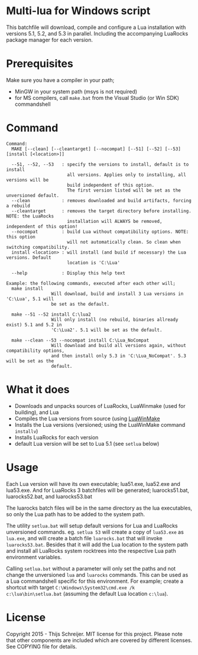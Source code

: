 Multi-lua for Windows script
============================

This batchfile will download, compile and configure a Lua installation with 
versions 5.1, 5.2, and 5.3 in parallel. Including the accompanying 
LuaRocks package manager for each version.

Prerequisites
=============
Make sure you have a compiler in your path;

 - MinGW in your system path (msys is not required)
 - for MS compilers, call `make.bat` from the Visual Studio (or Win SDK) commandshell

Command
=======

````
Command:
  MAKE [--clean] [--cleantarget] [--nocompat] [--51] [--52] [--53] [install [<location>]]

  --51, --52, --53   : specify the versions to install, default is to install
                       all versions. Applies only to installing, all versions will be
                       build independent of this option.
                       The first version listed will be set as the unversioned default.
  --clean            : removes downloaded and build artifacts, forcing a rebuild
  --cleantarget      : removes the target directory before installing. NOTE: the LuaRocks
                       installation will ALWAYS be removed, independent of this option!
  --nocompat         : build Lua without compatibility options. NOTE: this option
                       will not automatically clean. So clean when switching compatibility.
  install <location> : will install (and build if necessary) the Lua versions. Default
                       location is 'C:\Lua'

  --help             : Display this help text

Example: the following commands, executed after each other will;
  make install
                 Will download, build and install 3 Lua versions in 'C:\Lua', 5.1 will
                 be set as the default.

  make --51 --52 install C:\lua2
                 Will only install (no rebuild, binaries allready exist) 5.1 and 5.2 in
                 'C:\Lua2'. 5.1 will be set as the default.

  make --clean --53 --nocompat install C:\Lua_NoCompat
                 Will download and build all versions again, without compatibility options,
                 and then install only 5.3 in 'C:\Lua_NoCompat'. 5.3 will be set as the
                 default.
````



What it does
============

- Downloads and unpacks sources of LuaRocks, LuaWinmake (used for building), and Lua
- Compiles the Lua versions from source (using [LuaWinMake](https://github.com/Tieske/luawinmake)
- Installs the Lua versions (versioned; using the LuaWinMake command `installv`)
- Installs LuaRocks for each version
- default Lua version will be set to Lua 5.1 (see `setlua` below)


Usage
=====

Each Lua version will have its own executable; lua51.exe, lua52.exe and 
lua53.exe. And for LuaRocks 3 batchfiles will be generated; luarocks51.bat,
luarocks52.bat, and luarocks53.bat

The luarocks batch files will be in the same directory as the lua executables, so
only the Lua path has to be added to the system path.

The utility `setlua.bat` will setup default versions for Lua and LuaRocks unversioned
commands. eg. `setlua 53` will create a copy of `lua53.exe` as `lua.exe`, and will 
create a batch file `luarocks.bat` that will invoke `luarocks53.bat`.
Besides that it will add the Lua location to the system path and install all LuaRocks
system rocktrees into the respective Lua path environment variables.

Calling `setlua.bat` without a parameter will only set the paths and not change the 
unversioned `lua` and `luarocks` commands. This can be used as a Lua commandshell 
specific for this environment. For example; create a shortcut with target
`C:\Windows\System32\cmd.exe /k c:\lua\bin\setlua.bat` (assuming the default Lua 
location `c:\lua`).

License
=======
Copyright 2015 - Thijs Schreijer.
MIT license for this project. Please note that other components are included
which are covered by different licenses. See COPYING file for details.

